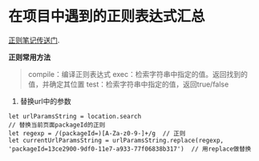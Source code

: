 # 在项目中遇到的正则表达式汇总

[正则笔记传送门](http://www.cnblogs.com/Yfling/p/6701270.html).

**正则常用方法**
>compile：编译正则表达式 
>exec：检索字符串中指定的值。返回找到的值，并确定其位置 
>test：检索字符串中指定的值，返回true/false 


1. 替换url中的参数
```
let urlParamsString = location.search
// 替换当前页面packageId的正则
let regexp = /(packageId=)[A-Za-z0-9-]+/g  // 正则
let currentUrlParamsString = urlParamsString.replace(regexp, 'packageId=13ce2900-9df0-11e7-a933-77f06838b317')  // 用replace做替换
```
